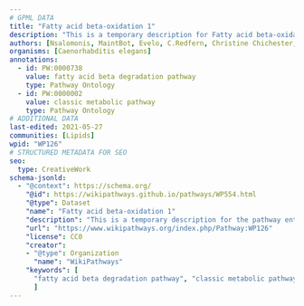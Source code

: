 ```yaml
---
# GPML DATA
title: "Fatty acid beta-oxidation 1"
description: "This is a temporary description for Fatty acid beta-oxidation 1"
authors: [Nsalomonis, MaintBot, Evelo, C.Redfern, Christine Chichester, Timverbruggen, Eweitz, DeSl]
organisms: [Caenorhabditis elegans]
annotations:
  - id: PW:0000738
    value: fatty acid beta degradation pathway
    type: Pathway Ontology
  - id: PW:0000002
    value: classic metabolic pathway
    type: Pathway Ontology
# ADDITIONAL DATA
last-edited: 2021-05-27
communities: [Lipids]
wpid: "WP126"
# STRUCTURED METADATA FOR SEO
seo:
  type: CreativeWork
schema-jsonld:
  - "@context": https://schema.org/
    "@id": https://wikipathways.github.io/pathways/WP554.html
    "@type": Dataset
    "name": "Fatty acid beta-oxidation 1"
    "description": "This is a temporary description for the pathway entitled: Fatty acid beta-oxidation 1"
    "url": "https://www.wikipathways.org/index.php/Pathway:WP126"
    "license": CC0
    "creator":
    - "@type": Organization
      "name": "WikiPathways"
    "keywords": [
      "fatty acid beta degradation pathway", "classic metabolic pathway",
      ]
---
```

